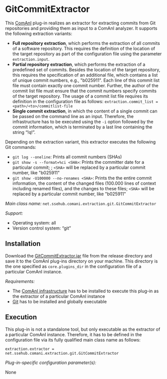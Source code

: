 # GitCommitExtractor
This [ComAnI](https://github.com/CommitAnalysisInfrastructure/ComAnI) plug-in realizes an extractor for extracting commits from Git repositories and providing them as input to a ComAnI analyzer. It supports the following extraction variants:

- **Full repository extraction**, which performs the extraction of all commits of a software repository. This requires the definition of the location of the target repository as part of the configuration file using the parameter `extraction.input`.
- **Partial repository extraction**, which performs the extraction of a predefined set of commits. Besides the location of the target repository, this requires the specification of an additional file, which contains a list of unique commit numbers, e.g.,  "b025911". Each line of this commit list file must contain exactly one commit number. Further, the author of the commit list file must ensure that the commit numbers specify commits of the target repository. The usage of a commit list file requires its definition in the configuration file as follows: `extraction.commit_list = <path>/<to>/commitlist-file`
- **Single commit extraction**, in which the content of a single commit can be passed on the command line as an input. Therefore, the infrastructure has to be executed using the `-i` option followed by the commit information, which is terminated by a last line containing the string “!q!”.

Depending on the extraction variant, this extractor executes the following Git commands:
- `git log --oneline`: Prints all commit numbers (SHAs)
- `git show -s --format=%ci <SHA>`: Prints the committer date for a particular commit; ; `<SHA>` will be replaced by a particular commit number, like "b025911"
- `git show -U100000 --no-renames <SHA>`: Prints the the entire commit information, the content of the changed files (100.000 lines of context including renamed files), and the changes to these files; `<SHA>` will be replaced by a particular commit number, like "b025911"

*Main class name:* `net.ssehub.comani.extraction.git.GitCommitExtractor`

*Support:*
- Operating system: all
- Version control system: “git”

## Installation
Download the [GitCommitExtractor.jar](/release/GitCommitExtractor.jar) file from the release directory and save it to the ComAnI plug-ins directory on your machine. This directory is the one specified as `core.plugins_dir` in the configuration file of a particular ComAnI instance.

*Requirements:*
- The [ComAnI infrastructure](https://github.com/CommitAnalysisInfrastructure/ComAnI) has to be installed to execute this plug-in as the extractor of a particular ComAnI instance
-	[Git](https://git-scm.com/) has to be installed and globally executable

## Execution
This plug-in is not a standalone tool, but only executable as the extractor of a particular ComAnI instance. Therefore, it has to be defined in the configuration file via its fully qualified main class name as follows:

`extraction.extractor = net.ssehub.comani.extraction.git.GitCommitExtractor`

*Plug-in-specific configuration parameter(s):*

None
